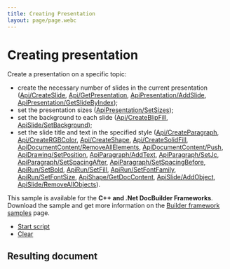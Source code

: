 ```yaml
---
title: Creating Presentation
layout: page/page.webc
---
```

# [](/docbuilder/buildersamples/)Creating presentation

Create a presentation on a specific topic:

* create the necessary number of slides in the current presentation ([Api/CreateSlide](/docbuilder/presentationapi/api/createslide), [Api/GetPresentation](/docbuilder/presentationapi/api/getpresentation), [ApiPresentation/AddSlide](/docbuilder/presentationapi/apipresentation/addslide), [ApiPresentation/GetSlideByIndex](/docbuilder/presentationapi/apipresentation/getslidebyindex));
* set the presentation sizes ([ApiPresentation/SetSizes](/docbuilder/presentationapi/apipresentation/setsizes));
* set the background to each slide ([Api/CreateBlipFill](/docbuilder/presentationapi/api/createblipfill), [ApiSlide/SetBackground](/docbuilder/presentationapi/apislide/setbackground));
* set the slide title and text in the specified style ([Api/CreateParagraph](/docbuilder/presentationapi/api/createparagraph), [Api/CreateRGBColor](/docbuilder/presentationapi/api/creatergbcolor), [Api/CreateShape](/docbuilder/presentationapi/api/createshape), [Api/CreateSolidFill](/docbuilder/presentationapi/api/createsolidfill), [ApiDocumentContent/RemoveAllElements](/docbuilder/presentationapi/apidocumentcontent/removeallelements), [ApiDocumentContent/Push](/docbuilder/presentationapi/apidocumentcontent/push), [ApiDrawing/SetPosition](/docbuilder/presentationapi/apidrawing/setposition), [ApiParagraph/AddText](/docbuilder/presentationapi/apiparagraph/addtext), [ApiParagraph/SetJc](/docbuilder/presentationapi/apiparagraph/setjc), [ApiParagraph/SetSpacingAfter](/docbuilder/presentationapi/apiparagraph/setspacingafter), [ApiParagraph/SetSpacingBefore](/docbuilder/presentationapi/apiparagraph/setspacingbefore), [ApiRun/SetBold](/docbuilder/presentationapi/apirun/setbold), [ApiRun/SetFill](/docbuilder/presentationapi/apirun/setfill), [ApiRun/SetFontFamily](/docbuilder/presentationapi/apirun/setfontfamily), [ApiRun/SetFontSize](/docbuilder/presentationapi/apirun/setfontsize), [ApiShape/GetDocContent](/docbuilder/presentationapi/apishape/getdoccontent), [ApiSlide/AddObject](/docbuilder/presentationapi/apislide/addobject), [ApiSlide/RemoveAllObjects](/docbuilder/presentationapi/apislide/removeallobjects)).

This sample is available for the **C++ and .Net DocBuilder Frameworks**.\
Download the sample and get more information on the [Builder framework samples](/docbuilder/builderframeworksamples) page.

* [Start script]()
* [Clear]()

## Resulting document
